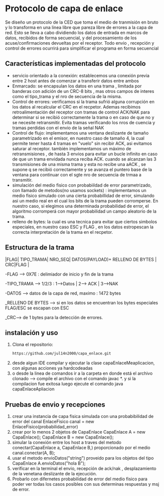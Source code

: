 
# Protocolo de capa de enlace
Se diseño un protocolo de la CED que toma el medio de tranmisión en bruto y lo transforma en una linea libre que pareza libre de errores a la capa de red. Esto se lleva a cabo dividiendo los datos de entrada en marcos de datos, recibidos de forma secuencial, y del procesamiento de los acuse/confirmaciones devueltas por el receptor. Todo envio , recepción y control de errores ocurrirá para simplificar el programa en forma secuencial

## Características implementadas del protocolo

- servicio orientado a la conexión: establecemos una conexión previa entre 2 host antes de comenzar a transferir datos entre ambos
- Enmarcado: se encapsulan los datos en una trama , limitada por banderas con adición de un CRC-8 bits , mas otros campos de interes como el tipo_trama y el nro de secuencia de la misma.
- Control de errores:  verificamos si la trama sufrió alguna corrupción en los datos al recalcular el CRC en el recpetor. Ademas recibimos retroalimentación del receptor con tramas de control ACK/NAK para determinar si se recibió correctamente la trama o en caso de que no y se necesite retransmitir. Evita tramas verificando los nros de cuencia y tramas perdidas con el envio de la señal NAK
- Control de flujo: implementamos una ventana deslizante de tamaño parametrizado en el emisor, en nuestro caso de tamaño 4, la cual permite tener hasta 4 tramas en "vuelo" sin recibir ACK, asi evitamos saturar al receptor. también implementamos un máximo de retransmisiones , de hasta 3 envios para evitar un bucle infinito en caso de que un trama envidada nunca reciba ACK. cuando se alcanzan las 3 transmisiones de una misma trama y esta no recibe una aACK , se supone q se recibió correctamente y se avanza el puntero base de la ventana para continuar con el sgte nro de secuencia de trmaa a transmitir.
- simulación del medio fisico con probabiildad de error parametrizado, con llamado de metodos(no usamos sockets) : implementamos un medio fisico simulado con una cierta probabillidad de error, simulando asi un medio real en el cual los bits de la trama pueden corromperse. En nuestro caso, si elegimos una determinada probabilidad de error, el algoritmo corromperá con mayor probabilidad un campo aleatorio de la trama.
- relleno de bytes: la cual es una tecnica para evitar que ciertos simbolos especiales, en nuestro caso ESC y FLAG , en los datos estropescan la correcta interpretación de la trama en el recpetor.

## Estructura de la trama
|FLAG| TIPO_TRAMA| NRO_SEQ| DATOS(PAYLOAD)+ RELLENO DE BYTES | CRC|FLAG | 

  -FLAG --> 0X7E : delimiador de inicio y fin de la trama
  
  -TIPO_TRAMA --> 1/2/3 : 1-->Datos  | 2--> ACK | 3-->NAK
  
  -DATOS --> datos de la capa de red, maximo : 1472 bytes
  
  _RELLENO DE BYTES --> si en los datos se encuentran los bytes especiales FLAG/ESC se escapan con ESC 
  
  _CRC--> de 1 bytes para la detección de errores.

## instalación  y uso 
1. Clona el repositorio:
   ```bash
   https://github.com/jul14n2000/capa_enlace.git
2. desde algun IDE compilar y ejecutar la clase capaEnlaceMeaplicacion, con algunas acciones ya hardcodeadas
3. o desde la linea de comandos ir a la carpeta en donde está el archivo clonado --> compile el archivo con el comando javac *. y si la compilacion fue exitosa luego ejecute el comando java capaEnlaceApliacion
## Pruebas de envio y recepciones
1. crear una instancia de capa fisica simulada con una probabibilidad de error del canal
      EnlaceFisico canal = new EnlaceFisico(probabilidad_error)
2. crear por lo menos 2 objetos de CapaEnlace 
      CapaEnlace A = new CapaEnlace();
		  CapaEnlace B = new CapaEnlace();
4. simular la conexión entre los host a traves del metodo conectar(CapaEnlace a, CapaEnlace B,) proporcionado por el medio
      canal.conectar(A, B);
5. usar el metodo envioDatos("string") proveido para los objetos del tipo CapaEnlace
       A.envioDatos("hola B");
6. verificar en la terminal el envio, recepción de ack/nak , desplazamiento de la venetana deslizante de la ejecución.
7. Probarlo con difernetes probabilidad de error del medio fisico para poder ver todas los casos posibles con sus determinas respuestas y msj de error. 


